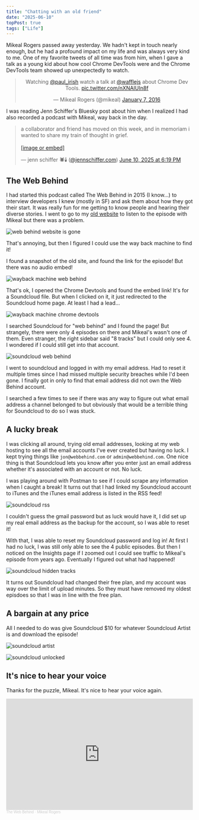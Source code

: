 ```yaml
---
title: "Chatting with an old friend"
date: "2025-06-10"
topPost: true
tags: ["Life"]
---
```


Mikeal Rogers passed away yesterday. We hadn't kept in touch nearly enough, but he had a profound impact on my life and was always very kind to me. One of my favorite tweets of all time was from him, when I gave a talk as a young kid about how cool Chrome DevTools were and the Chrome DevTools team showed up unexpectedly to watch.

<blockquote class="twitter-tweet" data-dnt="true" align="center"><p lang="en" dir="ltr">Watching <a href="https://twitter.com/paul_irish?ref_src=twsrc%5Etfw">@paul_irish</a> watch a talk at <a href="https://twitter.com/wafflejs?ref_src=twsrc%5Etfw">@wafflejs</a> about Chrome Dev Tools. <a href="https://t.co/nXNAIUIn8f">pic.twitter.com/nXNAIUIn8f</a></p>&mdash; Mikeal Rogers (@mikeal) <a href="https://twitter.com/mikeal/status/684960175527084032?ref_src=twsrc%5Etfw">January 7, 2016</a></blockquote>
<script async src="https://platform.twitter.com/widgets.js" charset="utf-8"></script>

I was reading Jenn Schiffer's Bluesky post about him when I realized I had also recorded a podcast with Mikeal, way back in the day.

<blockquote class="bluesky-embed" data-bluesky-uri="at://did:plc:x5leeami62gbmjekf7ro6sqo/app.bsky.feed.post/3lrbfmksxnk2d" data-bluesky-cid="bafyreigelu2ngfgbnhgs66fdauct2nduwkwe5sqimi4ltingddrrivtncy" data-bluesky-embed-color-mode="system"><p lang="en">a collaborator and friend has moved on this week, and in memoriam i wanted to share my train of thought in grief.<br><br><a href="https://bsky.app/profile/did:plc:x5leeami62gbmjekf7ro6sqo/post/3lrbfmksxnk2d?ref_src=embed">[image or embed]</a></p>&mdash; jenn schiffer 🕷️🕯️ (<a href="https://bsky.app/profile/did:plc:x5leeami62gbmjekf7ro6sqo?ref_src=embed">@jennschiffer.com</a>) <a href="https://bsky.app/profile/did:plc:x5leeami62gbmjekf7ro6sqo/post/3lrbfmksxnk2d?ref_src=embed">June 10, 2025 at 6:19 PM</a></blockquote><script async src="https://embed.bsky.app/static/embed.js" charset="utf-8"></script>

## The Web Behind

I had started this podcast called The Web Behind in 2015 (I know...) to interview developers I knew (mostly in SF) and ask them about how they got their start. It was really fun for me getting to know people and hearing their diverse stories. I went to go to my [old website](https://webbehind.com/) to listen to the episode with Mikeal but there was a problem.

![web behind website is gone](/img/web-behind-gone.png)

That's annoying, but then I figured I could use the way back machine to find it!

I found a snapshot of the old site, and found the link for the episode! But there was no audio embed!

![wayback machine web behind](/img/wayback-web-behind.png)

That's ok, I opened the Chrome Devtools and found the embed link! It's for a Soundcloud file. But when I clicked on it, it just redirected to the Soundcloud home page. At least I had a lead...

![wayback machine chrome devtools](/img/wayback-devtools.png)

I searched Soundcloud for "web behind" and I found the page! But strangely, there were only 4 episodes on there and Mikeal's wasn't one of them. Even stranger, the right sidebar said "8 tracks" but I could only see 4. I wondered if I could still get into that account.

![soundcloud web behind](/img/soundcloud-web-behind.png)

I went to soundcloud and logged in with my email address. Had to reset it multiple times since I had missed multiple security breaches while I'd been gone. I finally got in only to find that email address did not own the Web Behind account.

I searched a few times to see if there was any way to figure out what email address a channel belonged to but obviously that would be a terrible thing for Soundcloud to do so I was stuck.

## A lucky break

I was clicking all around, trying old email addresses, looking at my web hosting to see all the email accounts I've ever created but having no luck. I kept trying things like `jon@webbehind.com` or `admin@webbehind.com`. One nice thing is that Soundcloud lets you know after you enter just an email address whether it's associated with an account or not. No luck.

I was playing around with Postman to see if I could scrape any information when I caught a break! It turns out that I had linked my Soundcloud account to iTunes and the iTunes email address is listed in the RSS feed!

![soundcloud rss](/img/soundcloud-rss.png)

I couldn't guess the gmail password but as luck would have it, I did set up my real email address as the backup for the account, so I was able to reset it!

With that, I was able to reset my Soundcloud password and log in! At first I had no luck, I was still only able to see the 4 public episodes. But then I noticed on the Insights page if I zoomed out I could see traffic to Mikeal's episode from years ago. Eventually I figured out what had happened!

![soundcloud hidden tracks](/img/soundcloud-hidden.png)

It turns out Soundcloud had changed their free plan, and my account was way over the limit of upload minutes. So they must have removed my oldest episdoes so that I was in line with the free plan.

## A bargain at any price

All I needed to do was give Soundcloud $10 for whatever Soundcloud Artist is and download the episode!

![soundcloud artist](/img/soundcloud-artist.png)

![soundcloud unlocked](/img/soundcloud-unlocked.png)

## It's nice to hear your voice

Thanks for the puzzle, Mikeal. It's nice to hear your voice again.

<iframe width="100%" height="300" scrolling="no" frameborder="no" allow="autoplay" src="https://w.soundcloud.com/player/?url=https%3A//api.soundcloud.com/tracks/252513132&color=%23ff5500&auto_play=false&hide_related=false&show_comments=true&show_user=true&show_reposts=false&show_teaser=true&visual=true"></iframe><div style="font-size: 10px; color: #cccccc;line-break: anywhere;word-break: normal;overflow: hidden;white-space: nowrap;text-overflow: ellipsis; font-family: Interstate,Lucida Grande,Lucida Sans Unicode,Lucida Sans,Garuda,Verdana,Tahoma,sans-serif;font-weight: 100;"><a href="https://soundcloud.com/the-web-behind" title="The Web Behind" target="_blank" style="color: #cccccc; text-decoration: none;">The Web Behind</a> · <a href="https://soundcloud.com/the-web-behind/mikeal-rogers" title="Mikeal Rogers" target="_blank" style="color: #cccccc; text-decoration: none;">Mikeal Rogers</a></div>


